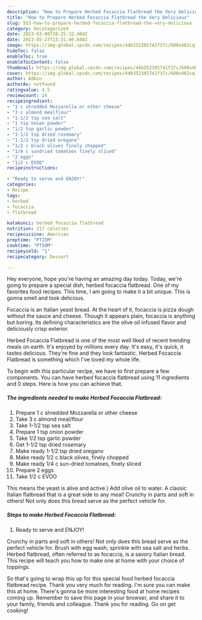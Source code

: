 ```yaml
---
description: "How to Prepare Herbed Focaccia Flatbread the Very Delicious"
title: "How to Prepare Herbed Focaccia Flatbread the Very Delicious"
slug: 553-how-to-prepare-herbed-focaccia-flatbread-the-very-delicious
category: Uncategorized
date: 2023-03-08T20:25:32.484Z
date: 2023-05-27T23:31:40.640Z
image: https://img-global.cpcdn.com/recipes/44b352385741f37c/680x482cq70/herbed-focaccia-flatbread-recipe-main-photo.jpg
hideToc: false
enableToc: true
enableTocContent: false
thumbnail: https://img-global.cpcdn.com/recipes/44b352385741f37c/680x482cq70/herbed-focaccia-flatbread-recipe-main-photo.jpg
cover: https://img-global.cpcdn.com/recipes/44b352385741f37c/680x482cq70/herbed-focaccia-flatbread-recipe-main-photo.jpg
author: Admin
authorAv: notfound
ratingvalue: 4.5
reviewcount: 14
recipeingredient:
- "1 c shredded Mozzarella or other cheese"
- "3 c almond mealflour"
- "1-1/2 tsp sea salt"
- "1 tsp onion powder"
- "1/2 tsp garlic powder"
- "1-1/2 tsp dried rosemary"
- "1-1/2 tsp dried oregano"
- "1/2 c black olives finely chopped"
- "1/4 c sundried tomatoes finely sliced"
- "2 eggs"
- "1/2 c EVOO"
recipeinstructions:

- "Ready to serve and ENJOY!"
categories:
- Recipe
tags:
- herbed
- focaccia
- flatbread

katakunci: herbed focaccia flatbread 
nutrition: 217 calories
recipecuisine: American
preptime: "PT15M"
cooktime: "PT50M"
recipeyield: "1"
recipecategory: Dessert

---
```



Hey everyone, hope you're having an amazing day today. Today, we're going to prepare a special dish, herbed focaccia flatbread. One of my favorites food recipes. This time, I am going to make it a bit unique. This is gonna smell and look delicious.

Focaccia is an Italian yeast bread. At the heart of it, focaccia is pizza dough without the sauce and cheese. Though it appears plain, focaccia is anything but boring. Its defining characteristics are the olive oil infused flavor and deliciously crisp exterior.

Herbed Focaccia Flatbread is one of the most well liked of recent trending meals on earth. It's enjoyed by millions every day. It's easy, it's quick, it tastes delicious. They're fine and they look fantastic. Herbed Focaccia Flatbread is something which I've loved my whole life.


To begin with this particular recipe, we have to first prepare a few components. You can have herbed focaccia flatbread using 11 ingredients and 0 steps. Here is how you can achieve that.

<!--inarticleads1-->

##### The ingredients needed to make Herbed Focaccia Flatbread:

1. Prepare 1 c shredded Mozzarella or other cheese
1. Take 3 c almond meal/flour
1. Take 1-1/2 tsp sea salt
1. Prepare 1 tsp onion powder
1. Take 1/2 tsp garlic powder
1. Get 1-1/2 tsp dried rosemary
1. Make ready 1-1/2 tsp dried oregano
1. Make ready 1/2 c black olives, finely chopped
1. Make ready 1/4 c sun-dried tomatoes, finely sliced
1. Prepare 2 eggs
1. Take 1/2 c EVOO


This means the yeast is alive and active.) Add olive oil to water. A classic Italian flatbread that is a great side to any meal! Crunchy in parts and soft in others! Not only does this bread serve as the perfect vehicle for. 

<!--inarticleads2-->

##### Steps to make Herbed Focaccia Flatbread:


1. Ready to serve and ENJOY!

Crunchy in parts and soft in others! Not only does this bread serve as the perfect vehicle for. Brush with egg wash; sprinkle with sea salt and herbs. Herbed flatbread, often referred to as focaccia, is a savory Italian bread. This recipe will teach you how to make one at home with your choice of toppings. 

So that's going to wrap this up for this special food herbed focaccia flatbread recipe. Thank you very much for reading. I'm sure you can make this at home. There's gonna be more interesting food at home recipes coming up. Remember to save this page in your browser, and share it to your family, friends and colleague. Thank you for reading. Go on get cooking!
